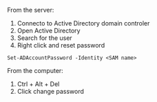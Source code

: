 From the server: 
1. Connecto to Active Directory domain controler
2. Open Active Directory
3. Search for the user
4. Right click and reset password

`Set-ADAccountPassword -Identity <SAM name>`

From the computer: 
1. Ctrl + Alt + Del 
2. Click change password
